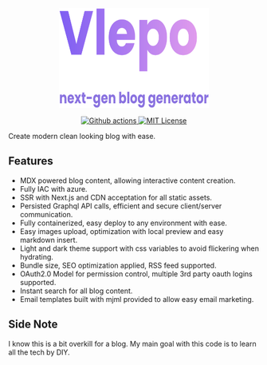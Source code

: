 <p align="center">
  <img width="300" height="200" src="./banner.svg">
</p>

<p align="center">
  <a aria-label="Actions" href="https://github.com/natelindev/vlepo2/actions">
    <img alt="Github actions" src="https://img.shields.io/github/workflow/status/natelindev/vlepo2/deploy-prod?color=green&label=actions&logo=github&logoColor=green&style=for-the-badge">
  </a>
  <a aria-label="License" href="https://github.com/natelindev/vlepo2/blob/master/LICENSE">
    <img alt="MIT License" src="https://img.shields.io/github/license/natelindev/vlepo2?style=for-the-badge">
  </a>
</p>

Create modern clean looking blog with ease.

## Features

- MDX powered blog content, allowing interactive content creation.
- Fully IAC with azure.
- SSR with Next.js and CDN acceptation for all static assets.
- Persisted Graphql API calls, efficient and secure client/server communication.
- Fully containerized, easy deploy to any environment with ease.
- Easy images upload, optimization with local preview and easy markdown insert.
- Light and dark theme support with css variables to avoid flickering when hydrating.
- Bundle size, SEO optimization applied, RSS feed supported.
- OAuth2.0 Model for permission control, multiple 3rd party oauth logins supported.
- Instant search for all blog content.
- Email templates built with mjml provided to allow easy email marketing.

## Side Note

I know this is a bit overkill for a blog.
My main goal with this code is to learn all the tech by DIY.
